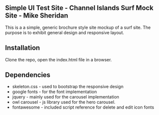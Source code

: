 ## Simple UI Test Site - Channel Islands Surf Mock Site - Mike Sheridan

This is a a simple, generic brochure style site mockup of a surf site.  The purpose is to exhibit general design and responsive layout.

## Installation

Clone the repo, open the index.html file in a browser.

## Dependencies

* skeleton.css - used to bootstrap the responsive design
* google fonts - for the font implementation
* jquery - mainly used for the carousel implementation
* owl carousel - js library used for the hero carousel.
* fontawesome - included script reference for delete and edit icon fonts

